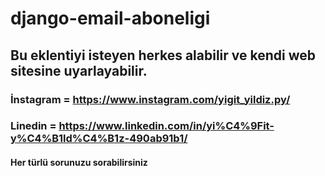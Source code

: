 # django-email-aboneligi

## Bu eklentiyi isteyen herkes alabilir ve kendi web sitesine uyarlayabilir.

### İnstagram = https://www.instagram.com/yigit_yildiz.py/
### Linedin = https://www.linkedin.com/in/yi%C4%9Fit-y%C4%B1ld%C4%B1z-490ab91b1/

#### Her türlü sorunuzu sorabilirsiniz
